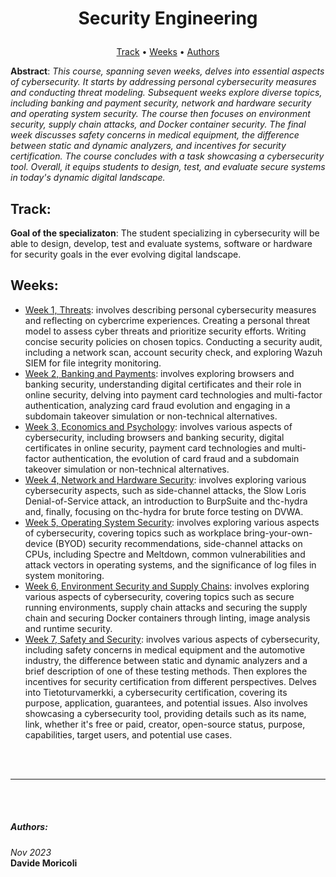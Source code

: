 # <p align="center">Security Engineering</p>

<p align="center">
  <a href="#track">Track</a> •
  <a href="#weeks">Weeks</a> •
  <a href="#authors">Authors</a>
</p>

**Abstract**: *This course, spanning seven weeks, delves into essential aspects of cybersecurity. It starts by addressing personal cybersecurity measures and conducting threat modeling. Subsequent weeks explore diverse topics, including banking and payment security, network and hardware security and operating system security. The course then focuses on environment security, supply chain attacks, and Docker container security. The final week discusses safety concerns in medical equipment, the difference between static and dynamic analyzers, and incentives for security certification. The course concludes with a task showcasing a cybersecurity tool. Overall, it equips students to design, test, and evaluate secure systems in today's dynamic digital landscape.*

## Track: 
**Goal of the specializaton**: The student specializing in cybersecurity will be able to design, develop, test and evaluate systems, software or hardware for security goals in the ever evolving digital landscape.

## Weeks:
- [Week 1, Threats](./Week1): involves describing personal cybersecurity measures and reflecting on cybercrime experiences. Creating a personal threat model to assess cyber threats and prioritize security efforts. Writing concise security policies on chosen topics. Conducting a security audit, including a network scan, account security check, and exploring Wazuh SIEM for file integrity monitoring.
- [Week 2, Banking and Payments](./Week2): involves exploring browsers and banking security, understanding digital certificates and their role in online security, delving into payment card technologies and multi-factor authentication, analyzing card fraud evolution and engaging in a subdomain takeover simulation or non-technical alternatives.
- [Week 3, Economics and Psychology](./Week3): involves various aspects of cybersecurity, including browsers and banking security, digital certificates in online security, payment card technologies and multi-factor authentication, the evolution of card fraud and a subdomain takeover simulation or non-technical alternatives.
- [Week 4, Network and Hardware Security](./Week4): involves exploring various cybersecurity aspects, such as side-channel attacks, the Slow Loris Denial-of-Service attack, an introduction to BurpSuite and thc-hydra and, finally, focusing on thc-hydra for brute force testing on DVWA.
- [Week 5, Operating System Security](./Week5): involves exploring various aspects of cybersecurity, covering topics such as workplace bring-your-own-device (BYOD) security recommendations, side-channel attacks on CPUs, including Spectre and Meltdown, common vulnerabilities and attack vectors in operating systems, and the significance of log files in system monitoring.
- [Week 6, Environment Security and Supply Chains](./Week6): involves exploring various aspects of cybersecurity, covering topics such as secure running environments, supply chain attacks and securing the supply chain and securing Docker containers through linting, image analysis and runtime security.
- [Week 7, Safety and Security](./Week7): involves various aspects of cybersecurity, including safety concerns in medical equipment and the automotive industry, the difference between static and dynamic analyzers and a brief description of one of these testing methods. Then explores the incentives for security certification from different perspectives. Delves into Tietoturvamerkki, a cybersecurity certification, covering its purpose, application, guarantees, and potential issues. Also involves showcasing a cybersecurity tool, providing details such as its name, link, whether it's free or paid, creator, open-source status, purpose, capabilities, target users, and potential use cases.

<br><br>
<hr>
<br><br>

##### Authors:

*Nov 2023*<br>
**Davide Moricoli**
